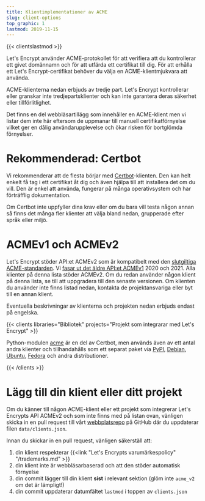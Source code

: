 ```yaml
---
title: Klientimplementationer av ACME
slug: client-options
top_graphic: 1
lastmod: 2019-11-15
---
```


{{< clientslastmod >}}

Let's Encrypt använder ACME-protokollet för att verifiera att du kontrollerar
ett givet domännamn och för att utfärda ett certifikat till dig. För att erhålla
ett Let's Encrypt-certifikat behöver du välja en ACME-klientmjukvara att
använda.

ACME-klienterna nedan erbjuds av tredje part. Let's Encrypt kontrollerar eller
granskar inte tredjepartsklienter och kan inte garantera deras säkerhet eller
tillförlitlighet.

Det finns en del webbläsartillägg som innehåller en ACME-klient men vi listar
dem inte här eftersom de uppmanar till manuell certifikatförnyelse vilket ger en
dålig användarupplevelse och ökar risken för bortglömda förnyelser.

# Rekommenderad: Certbot

Vi rekommenderar att de flesta börjar med
[Certbot](https://certbot.eff.org/)-klienten. Den kan helt enkelt få tag i ett
certifikat åt dig och även hjälpa till att installera det om du vill. Den är
enkel att använda, fungerar på många operativsystem och har förträfflig
dokumentation.

Om Certbot inte uppfyller dina krav eller om du bara vill testa någon annan så
finns det många fler klienter att välja bland nedan, grupperade efter språk
eller miljö.

# ACMEv1 och ACMEv2

Let's Encrypt stöder API:et ACMEv2 som är kompatibelt med den [slutgiltiga
ACME-standarden](https://tools.ietf.org/html/rfc8555). Vi [fasar ut det äldre
API:et
ACMEv1](https://community.letsencrypt.org/t/end-of-life-plan-for-acmev1/88430/)
2020 och 2021. Alla klienter på denna lista stöder ACMEv2. Om du redan använder
någon klient på denna lista, se till att uppgradera till den senaste versionen.
Om klienten du använder inte finns listad nedan, kontakta de projektansvariga
eller byt till en annan klient.

Eventuella beskrivningar av klienterna och projekten nedan erbjuds endast på
engelska.

{{< clients libraries="Bibliotek" projects="Projekt som integrarar med Let's Encrypt" >}}

Python-modulen [acme](https://github.com/certbot/certbot/tree/master/acme) är en
del av Certbot, men används även av ett antal andra klienter och tillhandahålls
som ett separat paket via [PyPI](https://pypi.python.org/pypi/acme),
[Debian](https://packages.debian.org/search?keywords=python-acme),
[Ubuntu](https://launchpad.net/ubuntu/+source/python-acme),
[Fedora](https://bodhi.fedoraproject.org/updates/?packages=python-acme) och
andra distributioner.

{{< /clients >}}

# Lägg till din klient eller ditt projekt

Om du känner till någon ACME-klient eller ett projekt som integrerar Let's
Encrypts API ACMEv2 och som inte finns med på listan ovan, vänligen skicka in en
pull request till vårt [webbplatsrepo](https://github.com/letsencrypt/website/)
på GitHub där du uppdaterar filen `data/clients.json`.

Innan du skickar in en pull request, vänligen säkerställ att:

1. din klient respekterar {{<link "Let's Encrypts varumärkespolicy" "/trademarks.md" >}}
1. din klient inte är webbläsarbaserad och att den stöder automatisk förnyelse
1. din commit lägger till din klient **sist** i relevant sektion (glöm inte
   `acme_v2` om det är lämpligt!)
1. din commit uppdaterar datumfältet `lastmod` i toppen av `clients.json`
